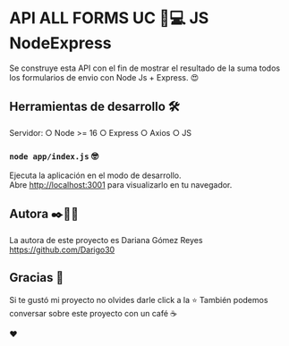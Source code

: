 # API ALL FORMS UC 📌💻 JS NodeExpress

Se construye esta API con el fin de mostrar el resultado de la suma todos los formularios de envio con Node Js + Express. 😍


## Herramientas de desarrollo 🛠️
Servidor:
  ○ Node >= 16
  ○ Express
○ Axios
○ JS

### `node app/index.js` 🤓
Ejecuta la aplicación en el modo de desarrollo.\
Abre [http://localhost:3001](http://localhost:3001/) para visualizarlo en tu navegador.


## Autora ✒️🙋‍♀️
  La autora de este proyecto es Dariana Gómez Reyes https://github.com/Darigo30

## Gracias 🎉
  Si te gustó mi proyecto no olvides darle click a la ⭐
  También podemos conversar sobre este proyecto con un café ☕
  
  ♥
